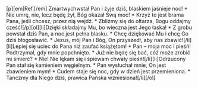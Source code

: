 [p][em]Ref.[/em] Zmartwychwstał Pan i żyje dziś, blaskiem jaśnieje noc! * Nie umrę, nie, lecz będę żył, Bóg okazał Swą moc! * Krzyż to jest brama Pana, jeśli chcesz, przez nią wejdź. * Zbliżmy się do ołtarza, Bogu oddajmy cześć![/p][ol][li]Dzięki składajmy Mu, bo wieczna jest Jego łaska! * Z grobu powstał dziś Pan, a noc jest pełna blasku. * Chcę dziękować Mu i chcę Go dziś błogosławić. * Jezus, mój Pan i Bóg, On przyszedł, aby nas zbawić![/li][li]Lepiej się uciec do Pana niż zaufać książętom! * Pan – moja moc i pieśń! Podtrzymał, gdy mnie popchnięto. * Już nie będę się bać, cóż może zrobić mi śmierć? * Nie! Nie lękam się i śpiewam chwały pieśń![/li][li]Odrzucony Pan stał się kamieniem węgielnym. * Pan wysłuchał mnie, On jest zbawieniem mym! * Cudem staje się noc, gdy w dzień jest przemieniona. * Tańczmy dla Niego dziś, prawica Pańska wzniesiona![/li][/ol]